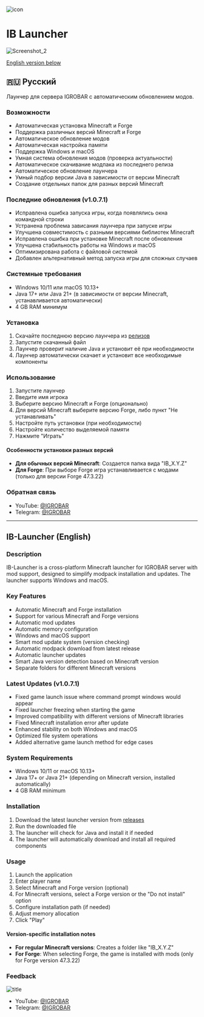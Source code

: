 ![icon](https://github.com/user-attachments/assets/e5f7129c-0a44-42cb-b3dc-bdd4c3b13faf)

# IB Launcher
![Screenshot_2](https://github.com/user-attachments/assets/74ca59bd-b92d-416f-9bdd-099322b47d85)


[English version below](#ib-launcher-english)

## 🇷🇺 Русский
Лаунчер для сервера IGROBAR с автоматическим обновлением модов.

### Возможности
- Автоматическая установка Minecraft и Forge
- Поддержка различных версий Minecraft и Forge
- Автоматическое обновление модов
- Автоматическая настройка памяти
- Поддержка Windows и macOS
- Умная система обновления модов (проверка актуальности)
- Автоматическое скачивание модпака из последнего релиза
- Автоматическое обновление лаунчера
- Умный подбор версии Java в зависимости от версии Minecraft
- Создание отдельных папок для разных версий Minecraft

### Последние обновления (v1.0.7.1)
- Исправлена ошибка запуска игры, когда появлялись окна командной строки
- Устранена проблема зависания лаунчера при запуске игры
- Улучшена совместимость с разными версиями библиотек Minecraft
- Исправлена ошибка при установке Minecraft после обновления
- Улучшена стабильность работы на Windows и macOS
- Оптимизирована работа с файловой системой
- Добавлен альтернативный метод запуска игры для сложных случаев

### Системные требования
- Windows 10/11 или macOS 10.13+
- Java 17+ или Java 21+ (в зависимости от версии Minecraft, устанавливается автоматически)
- 4 GB RAM минимум

### Установка
1. Скачайте последнюю версию лаунчера из [релизов](https://github.com/mdreval/ib-launcher/releases)
2. Запустите скачанный файл
3. Лаунчер проверит наличие Java и установит её при необходимости
4. Лаунчер автоматически скачает и установит все необходимые компоненты

### Использование
1. Запустите лаунчер
2. Введите имя игрока
3. Выберите версию Minecraft и Forge (опционально)
4. Для версий Minecraft выберите версию Forge, либо пункт "Не устанавливать"
5. Настройте путь установки (при необходимости)
6. Настройте количество выделяемой памяти
7. Нажмите "Играть"

#### Особенности установки разных версий
- **Для обычных версий Minecraft**: Создается папка вида "IB_X.Y.Z"
- **Для Forge**: При выборе Forge игра устанавливается с модами (только для версии Forge 47.3.22)

### Обратная связь
- YouTube: [@IGROBAR](https://www.youtube.com/@igrobar)
- Telegram: [@IGROBAR](https://t.me/igrobar)

---

## IB-Launcher (English)

### Description
IB-Launcher is a cross-platform Minecraft launcher for IGROBAR server with mod support, designed to simplify modpack installation and updates. The launcher supports Windows and macOS.

### Key Features
- Automatic Minecraft and Forge installation
- Support for various Minecraft and Forge versions
- Automatic mod updates
- Automatic memory configuration
- Windows and macOS support
- Smart mod update system (version checking)
- Automatic modpack download from latest release
- Automatic launcher updates
- Smart Java version detection based on Minecraft version
- Separate folders for different Minecraft versions

### Latest Updates (v1.0.7.1)
- Fixed game launch issue where command prompt windows would appear
- Fixed launcher freezing when starting the game
- Improved compatibility with different versions of Minecraft libraries
- Fixed Minecraft installation error after update
- Enhanced stability on both Windows and macOS
- Optimized file system operations
- Added alternative game launch method for edge cases

### System Requirements
- Windows 10/11 or macOS 10.13+
- Java 17+ or Java 21+ (depending on Minecraft version, installed automatically)
- 4 GB RAM minimum

### Installation
1. Download the latest launcher version from [releases](https://github.com/mdreval/ib-launcher/releases)
2. Run the downloaded file
3. The launcher will check for Java and install it if needed
4. The launcher will automatically download and install all required components

### Usage
1. Launch the application
2. Enter player name
3. Select Minecraft and Forge version (optional)
4. For Minecraft versions, select a Forge version or the "Do not install" option
5. Configure installation path (if needed)
6. Adjust memory allocation
7. Click "Play"

#### Version-specific installation notes
- **For regular Minecraft versions**: Creates a folder like "IB_X.Y.Z"
- **For Forge**: When selecting Forge, the game is installed with mods (only for Forge version 47.3.22)

### Feedback
![title](https://github.com/user-attachments/assets/942ebdc8-7696-456e-a2b9-24a646ff7f36)

- YouTube: [@IGROBAR](https://www.youtube.com/@igrobar)
- Telegram: [@IGROBAR](https://t.me/igrobar)
